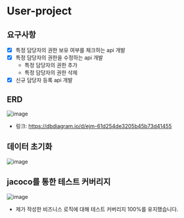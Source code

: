 # User-project

## 요구사항

- [x] 특정 담당자의 권한 보유 여부를 체크하는 api 개발
- [x] 특정 담당자의 권한을 수정하는 api 개발
  - 특정 담당자의 권한 추가
  - 특정 담당자의 권한 삭제
- [x] 신규 담당자 등록 api 개발

## ERD

![image](https://github.com/oneny/user-project/assets/97153666/970b730b-73ae-406c-94bb-be17598ad769)

- 링크: https://dbdiagram.io/d/ejm-61d254de3205b45b73d41455

## 데이터 초기화

![image](https://github.com/oneny/user-project/assets/97153666/733aea9d-e1bc-4b82-8aed-97c27214017c)

## jacoco를 통한 테스트 커버리지

![image](https://github.com/oneny/user-project/assets/97153666/da046d99-84f9-410e-a485-4aa78f923f55)

- 제가 작성한 비즈니스 로직에 대해 테스트 커버리지 100%를 유지했습니다.
